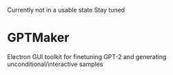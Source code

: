 Currently not in a usable state
Stay tuned

# GPTMaker
Electron GUI toolkit for finetuning GPT-2 and generating unconditional/interactive samples
